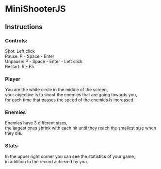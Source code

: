 # MiniShooterJS

## Instructions

### Controls:
Shot: Left click  
Pause: P - Space - Enter  
Unpause: P - Space - Enter - Left click  
Restart: R - F5  

### Player
You are the white circle in the middle of the screen,  
your objective is to shoot the enemies that are going towards you,  
for each time that passes the speed of the enemies is increased.  

### Enemies
Enemies have 3 different sizes,  
the largest ones shrink with each hit until they reach the smallest size when they die.  

### Stats
In the upper right corner you can see the statistics of your game,  
in addition to the record achieved by you.  
